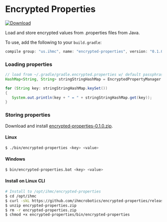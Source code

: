 # Encrypted Properties

[ ![Download](https://api.bintray.com/packages/ihmcrobotics/maven-release/encrypted-properties/images/download.svg) ](https://bintray.com/ihmcrobotics/maven-release/encrypted-properties/_latestVersion)

Load and store encrypted values from .properties files from Java.

To use, add the following to your `build.gradle`:
```groovy
compile group: "us.ihmc", name: "encrypted-properties", version: "0.1.0"
```

### Loading properties

```java
// load from ~/.gradle/gradle.encrypted.properties w/ default passphrase
HashMap<String, String> stringStringHashMap = EncryptedPropertyManager.loadEncryptedCredentials();

for (String key: stringStringHashMap.keySet())
{
   System.out.println(key + " = " + stringStringHashMap.get(key));
}
```

### Storing properties

Download and install [encrypted-properties-0.1.0.zip](https://github.com/ihmcrobotics/encrypted-properties/releases/download/0.1.0/encrypted-properties-0.1.0.zip).

#### Linux

```bash
$ ./bin/encrypted-properties <key> <value>
```

#### Windows

```bash
$ bin/encrypted-properties.bat <key> <value>
```

#### Install on Linux CLI

```bash
# Install to /opt/ihmc/encrypted-properties
$ cd /opt/ihmc
$ curl -skL https://github.com/ihmcrobotics/encrypted-properties/releases/download/0.1.0/encrypted-properties-0.1.0.zip -o encrypted-properties.zip
$ unzip encrypted-properties.zip
$ rm -r encrypted-properties.zip
$ chmod +x encrypted-properties/bin/encrypted-properties
```
